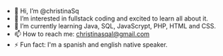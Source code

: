 - 👋 Hi, I’m @christinaSq
- 👀 I’m interested in fullstack coding and excited to learn all about it.
- 🌱 I’m currently learning Java, SQL, JavaScrypt, PHP, HTML and CSS.
- 📫 How to reach me: christinasqal@gmail.com
- ⚡ Fun fact: I'm a spanish and english native speaker.

<!---
christinaSq/christinaSq is a ✨ special ✨ repository because its `README.md` (this file) appears on your GitHub profile.
You can click the Preview link to take a look at your changes.
--->
